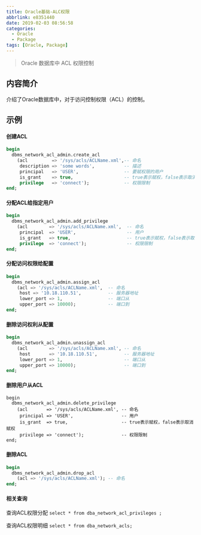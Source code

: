 ```yaml
---
title: Oracle基础-ALC权限
abbrlink: e8351440
date: 2019-02-03 08:56:58
categories:
  - Oracle
  - Package
tags: [Oracle, Package]
---
```


> Oracle 数据库中 ACL 权限控制

<!--more-->



## 内容简介

介绍了Oracle数据库中，对于访问控制权限（ACL）的控制。


## 示例

#### 创建ACL
``` sql
begin
  dbms_network_acl_admin.create_acl
    (acl         => '/sys/acls/ACLName.xml',-- 命名
     description => 'some words',           -- 描述
     principal   => 'USER',                 -- 要赋权限的用户
     is_grant    => true,                   -- true表示赋权，false表示取消赋权
     privilege   => 'connect');             -- 权限限制
end;
```

#### 分配ACL给指定用户
```sql
begin
  dbms_network_acl_admin.add_privilege
    (acl        => '/sys/acls/ACLName.xml',  -- 命名
     principal  => 'USER',                   -- 用户
     is_grant   => true,                     -- true表示赋权，false表示取消赋权
     privilege  => 'connect');               -- 权限限制
end;
```

#### 分配访问权限给配置
```sql
begin
  dbms_network_acl_admin.assign_acl 
    (acl => '/sys/acls/ACLName.xml',  -- 命名
     host => '10.18.110.51',          -- 服务器地址
     lower_port => 1,                 -- 端口从
     upper_port => 10000);            -- 端口到
end;
```

#### 删除访问权利从配置
```sql
begin
  dbms_network_acl_admin.unassign_acl
    (acl        => '/sys/acls/ACLName.xml', -- 命名
     host       => '10.18.110.51',          -- 服务器地址
     lower_port => 1,                       -- 端口从
     upper_port => 10000);                  -- 端口到
end;
```

#### 删除用户从ACL
```
begin
  dbms_network_acl_admin.delete_privilege
    (acl       => '/sys/acls/ACLName.xml', -- 命名
     principal => 'USER',                  -- 用户
     is_grant  => true,                    -- true表示赋权，false表示取消赋权
     privilege => 'connect');              -- 权限限制
end;
```

#### 删除ACL

```sql
begin
  dbms_network_acl_admin.drop_acl
    (acl => '/sys/acls/ACLName.xml'); -- 命名
end;
```

#### 相关查询
查询ACL权限分配
`select * from dba_network_acl_privileges ;`

查询ACL权限明细
`select * from dba_network_acls;`